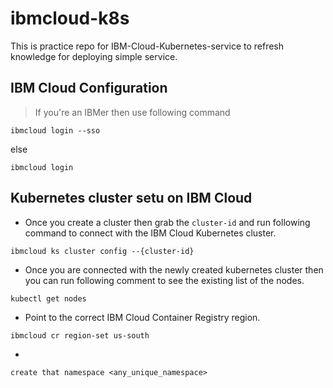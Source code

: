 # ibmcloud-k8s
This is practice repo for IBM-Cloud-Kubernetes-service to refresh knowledge for deploying simple service.

## IBM Cloud Configuration
> If you're an IBMer then use following command
```shell
ibmcloud login --sso
```
else
```shell
ibmcloud login
```

## Kubernetes cluster setu on IBM Cloud

- Once you create a cluster then grab the `cluster-id` and run following command to connect with the IBM Cloud Kubernetes cluster.

```shell
ibmcloud ks cluster config --{cluster-id}
```
- Once you are connected with the newly created kubernetes cluster then you can run following comment to see the existing list of the nodes.

```shell
kubectl get nodes
```

- Point to the correct IBM Cloud Container Registry region.

```shell
ibmcloud cr region-set us-south
```
- 
```shell
create that namespace <any_unique_namespace>
```
